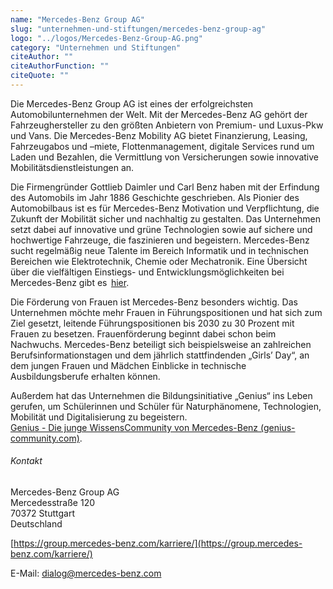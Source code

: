 ```yaml
---
name: "Mercedes-Benz Group AG"
slug: "unternehmen-und-stiftungen/mercedes-benz-group-ag"
logo: "../logos/Mercedes-Benz-Group-AG.png"
category: "Unternehmen und Stiftungen"
citeAuthor: ""
citeAuthorFunction: ""
citeQuote: ""
---
```


Die Mercedes-Benz Group AG ist eines der erfolgreichsten Automobilunternehmen der Welt. Mit der Mercedes-Benz AG gehört der Fahrzeughersteller zu den größten Anbietern von Premium- und Luxus-Pkw und Vans. Die Mercedes-Benz Mobility AG bietet Finanzierung, Leasing, Fahrzeugabos und –miete, Flottenmanagement, digitale Services rund um Laden und Bezahlen, die Vermittlung von Versicherungen sowie innovative Mobilitätsdienstleistungen an.

Die Firmengründer Gottlieb Daimler und Carl Benz haben mit der Erfindung des Automobils im Jahr 1886 Geschichte geschrieben. Als Pionier des Automobilbaus ist es für Mercedes-Benz Motivation und Verpflichtung, die Zukunft der Mobilität sicher und nachhaltig zu gestalten. Das Unternehmen setzt dabei auf innovative und grüne Technologien sowie auf sichere und hochwertige Fahrzeuge, die faszinieren und begeistern. Mercedes-Benz sucht regelmäßig neue Talente im Bereich Informatik und in technischen Bereichen wie Elektrotechnik, Chemie oder Mechatronik. Eine Übersicht über die vielfältigen Einstiegs- und Entwicklungsmöglichkeiten bei Mercedes-Benz gibt es  [hier](https://group.mercedes-benz.com/karriere/).

Die Förderung von Frauen ist Mercedes-Benz besonders wichtig. Das Unternehmen möchte mehr Frauen in Führungspositionen und hat sich zum Ziel gesetzt, leitende Führungspositionen bis 2030 zu 30 Prozent mit Frauen zu besetzen. Frauenförderung beginnt dabei schon beim Nachwuchs. Mercedes-Benz beteiligt sich beispielsweise an zahlreichen Berufsinformationstagen und dem jährlich stattfindenden „Girls’ Day“, an dem jungen Frauen und Mädchen Einblicke in technische Ausbildungsberufe erhalten können.

Außerdem hat das Unternehmen die Bildungsinitiative „Genius“ ins Leben gerufen, um Schülerinnen und Schüler für Naturphänomene, Technologien, Mobilität und Digitalisierung zu begeistern.</br>[Genius - Die junge WissensCommunity von Mercedes-Benz (genius-community.com)](https://www.genius-community.com/).

###### Kontakt

Mercedes-Benz Group AG</br>
Mercedesstraße 120</br>
70372 Stuttgart</br>
Deutschland

[https://group.mercedes-benz.com/karriere/](https://group.mercedes-benz.com/karriere/)

E-Mail: [dialog@mercedes-benz.com](mailto:dialog@mercedes-benz.com)

